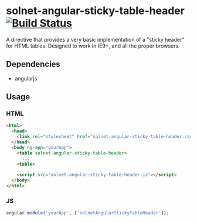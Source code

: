# solnet-angular-sticky-table-header [![Build Status](https://travis-ci.org/solnetdigital/solnet-angular-sticky-table-header.svg)](https://travis-ci.org/solnetdigital/solnet-angular-sticky-table-header.svg)

A directive that provides a very basic implementation of a "sticky header" for HTML tables. Designed to work in IE9+, and all the proper browsers.

## Dependencies

 - angularjs
 
## Usage

### HTML

```HTML
<html>
  <head>
    <link rel="stylesheet" href="solnet-angular-sticky-table-header.css" />
  </head>
  <body ng-app="yourApp">
    <table solnet-angular-sticky-table-header>
      ...
    <table>
    
    <script src="solnet-angular-sticky-table-header.js"></script>
  </body>
</html>
```

### JS

```JavaScript
angular.module('yourApp', ['solnetAngularStickyTableHeader']);
```
